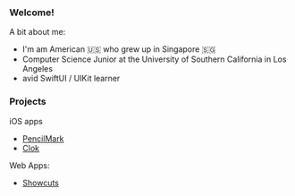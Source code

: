 ### Welcome!

A bit about me:

-   I'm am American 🇺🇸 who grew up in Singapore 🇸🇬
-   Computer Science Junior at the University of Southern California in Los Angeles
-   avid SwiftUI / UIKit learner



### Projects

iOS apps 

-   [PencilMark](https://pencil.md)
-   [Clok](https://github.com/eliyap/Clok)



Web Apps:

-    [Showcuts](https://github.com/eliyap/showcuts) 
